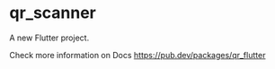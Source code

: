 # qr_scanner

A new Flutter project.

Check more information on Docs https://pub.dev/packages/qr_flutter
